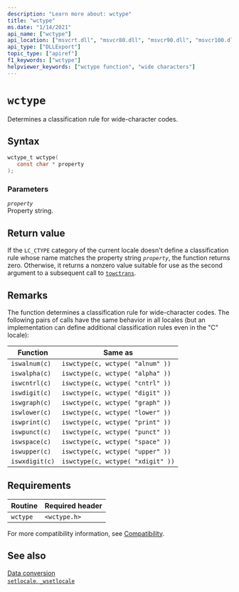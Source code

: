 ```yaml
---
description: "Learn more about: wctype"
title: "wctype"
ms.date: "1/14/2021"
api_name: ["wctype"]
api_location: ["msvcrt.dll", "msvcr80.dll", "msvcr90.dll", "msvcr100.dll", "msvcr100_clr0400.dll", "msvcr110.dll", "msvcr110_clr0400.dll", "msvcr120.dll", "msvcr120_clr0400.dll", "ucrtbase.dll", "api-ms-win-crt-string-l1-1-0.dll"]
api_type: ["DLLExport"]
topic_type: ["apiref"]
f1_keywords: ["wctype"]
helpviewer_keywords: ["wctype function", "wide characters"]
---
```

# `wctype`

Determines a classification rule for wide-character codes.

## Syntax

```C
wctype_t wctype(
   const char * property
);
```

### Parameters

*`property`*\
Property string.

## Return value

If the `LC_CTYPE` category of the current locale doesn't define a classification rule whose name matches the property string *`property`*, the function returns zero. Otherwise, it returns a nonzero value suitable for use as the second argument to a subsequent call to [`towctrans`](towctrans.md).

## Remarks

The function determines a classification rule for wide-character codes. The following pairs of calls have the same behavior in all locales (but an implementation can define additional classification rules even in the "C" locale):

|Function|Same as|
|--------------|-------------|
|`iswalnum(c)`|`iswctype(c, wctype( "alnum" ))`|
|`iswalpha(c)`|`iswctype(c, wctype( "alpha" ))`|
|`iswcntrl(c)`|`iswctype(c, wctype( "cntrl" ))`|
|`iswdigit(c)`|`iswctype(c, wctype( "digit" ))`|
|`iswgraph(c)`|`iswctype(c, wctype( "graph" ))`|
|`iswlower(c)`|`iswctype(c, wctype( "lower" ))`|
|`iswprint(c)`|`iswctype(c, wctype( "print" ))`|
|`iswpunct(c)`|`iswctype(c, wctype( "punct" ))`|
|`iswspace(c)`|`iswctype(c, wctype( "space" ))`|
|`iswupper(c)`|`iswctype(c, wctype( "upper" ))`|
|`iswxdigit(c)`|`iswctype(c, wctype( "xdigit" ))`|

## Requirements

|Routine|Required header|
|-------------|---------------------|
|`wctype`|`<wctype.h>`|

For more compatibility information, see [Compatibility](../compatibility.md).

## See also

[Data conversion](../data-conversion.md)\
[`setlocale`, `_wsetlocale`](setlocale-wsetlocale.md)
